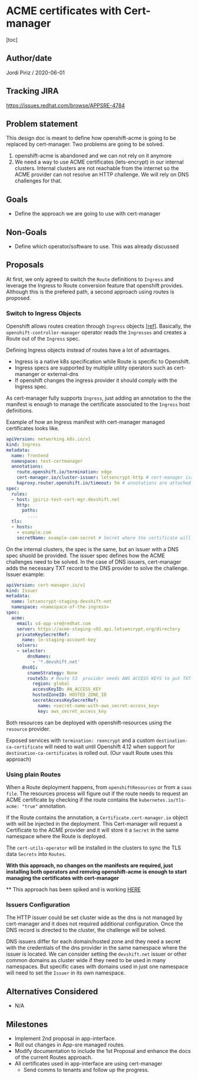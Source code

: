 # ACME certificates with Cert-manager

[toc]

## Author/date

Jordi Piriz / 2020-06-01

## Tracking JIRA

https://issues.redhat.com/browse/APPSRE-4784

## Problem statement

This design doc is meant to define how openshift-acme is going to be replaced by cert-manager.
Two problems are going to be solved.

1. openshift-acme is abandoned and we can not rely on it anymore
2. We need a way to use ACME certificates (lets-encrypt) in our internal clusters. Internal clusters
   are  not reachable from the internet so the ACME provider can not resolve an HTTP challenge. We will
   rely on DNS challenges for that.

## Goals

- Define the approach we are going to use with cert-manager

## Non-Goals

- Define which operator/software to use. This was already discussed

## Proposals

At first, we only agreed to switch the `Route` definitions to `Ingress` and leverage the Ingress to Route
conversion feature that openshift provides. Although this is the prefered path, a second approach using routes is
proposed.

### Switch to Ingress Objects

Openshift allows routes creation through `Ingress` objects [[ref]](https://docs.openshift.com/container-platform/4.10/networking/routes/route-configuration.html#nw-ingress-creating-a-route-via-an-ingress_route-configuration). Basically, the `openshift-controller-manager`
operator reads the `Ingresses` and creates a Route out of the `Ingress` spec.

Defining Ingress objects instead of routes have a lot of advantages.

- Ingress is a native k8s specification while Route is specific to Openshift.
- Ingress specs are supported by multiple utility operators such as cert-mananger or external-dns
- If openshift changes the ingress provider it should comply with the Ingress spec.

As cert-manager fully supports `Ingress`, just adding an annotation to the the manifest is enough to manage the
certificate associated to the `Ingress` host definitions.

Example of how an Ingress manifest with cert-manager managed certificates looks like.

```yaml
apiVersion: networking.k8s.io/v1
kind: Ingress
metadata:
  name: frontend
  namespace: test-certmanager
  annotations:
    route.openshift.io/termination: edge
    cert-manager.io/cluster-issuer: letsencrypt-http # cert-manager issuer
    haproxy.router.openshift.io/timeout: 5m # annotations are attached to the route
spec:
  rules:
  - host: jpiriz-test-cert-mgr.devshift.net
    http:
      paths:
        ....
  tls:
  - hosts:
    - example.com
    secretName: example-com-secret # Secret where the certificate will be stored
```

On the internal clusters, the spec is the same, but an issuer with a DNS spec shuold be provided. The issuer spec
defines how the ACME challenges need to be solved. In the case of DNS issuers, cert-manager adds the necessary TXT record
to the DNS provider to solve the challenge. Issuer example:

```yaml
apiVersion: cert-manager.io/v1
kind: Issuer
metadata:
  name: letsencrypt-staging-devshift-net
  namespace: <namespace-of-the-ingress>
spec:
  acme:
    email: sd-app-sre@redhat.com
    server: https://acme-staging-v02.api.letsencrypt.org/directory
    privateKeySecretRef:
      name: le-staging-account-key
    solvers:
    - selector:
        dnsNames:
          - '*.devshift.net'
      dns01:
        cnameStrategy: None
        route53: # Route 53  provider needs AWS ACCESS KEYS to put TXT records on the hostedZone to solve the challenges.
          region: global
          accessKeyID: AN_ACCESS_KEY
          hostedZoneID: HOSTED_ZONE_ID
          secretAccessKeySecretRef:
            name: <secret-name-with-aws_secret-access_key>
            key: aws_secret_access_key
```

Both resources can be deployed with openshift-resources using the `resource` provider.

Exposed services with `termination: reencrypt` and a custom `destination-ca-certificate` will need to wait
until Openshift 4.12 when support for `destination-ca-certificates` is rolled out. (Our vault Route uses this approach)

### Using plain Routes

When a Route deployment happens, from `openshiftResources` or from a `saas file`. The resources process will figure out if the route
needs to request an ACME certificate by checking if the route contains the `kubernetes.io/tls-acme: "true"` annotation.

If the Route contains the annotation, a `Certificate.cert-manager.io` object with will be injected in the deployment. This Cert-manager will
request a Certificate to the ACME provider and it will store it a `Secret` in the same namespace where the Route is deployed.

The `cert-utils-operator` will be installed in the clusters to sync the TLS data `Secrets` into `Routes`.

**With this approach, no changes on the manifests are required, just installing both operators and remving openshift-acme is enough to start**
**managing the certificates with cert-manager**

** This approach has been spiked and is working [HERE](https://github.com/app-sre/qontract-reconcile/pull/2486)

### Issuers Configuration

The HTTP issuer could be set cluster wide as the dns is not managed by cert-manager and it does not required additional configuration.
Once the DNS record is directed to the cluster, the challenge will be solved.

DNS issuers differ for each domain/hosted zone and they need a secret with the credentials of the dns provider in the same namespace where
the issuer is located. We can consider setting the `devshift.net` issuer or other common domains as cluster wide if they need to be used in
many namespaces. But specific cases with domains used in just one namespace will need to set the `Issuer` in its own namespace.

## Alternatives Considered

- N/A

## Milestones

- Implement 2nd proposal in app-interface.
- Roll out changes in App-sre managed routes.
- Modify documentation to include the 1st Proposal and enhance the docs of the current Routes approach.
- All certificates used in app-interface are using cert-manager
  - Send comms to tenants and follow up the progress.
